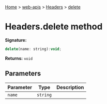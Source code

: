 [Home](./index) &gt; [web-apis](./web-apis.md) &gt; [Headers](./web-apis.headers.md) &gt; [delete](./web-apis.headers.delete.md)

# Headers.delete method


**Signature:**
```javascript
delete(name: string):void;
```
**Returns:** `void`

## Parameters

|  Parameter | Type | Description |
|  --- | --- | --- |
|  `name` | `string` |  |

